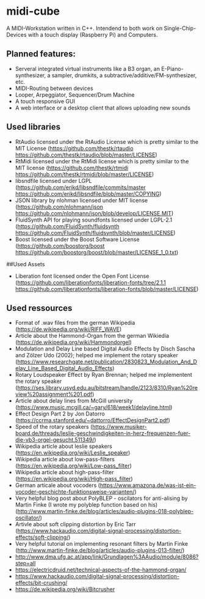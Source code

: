 # midi-cube

A MIDI-Workstation written in C++. Intendend to both work on Single-Chip-Devices with a touch display (Raspberry Pi) and Computers.

## Planned features:
* Serveral integrated virtual instruments like a B3 organ, an E-Piano-synthesizer, a sampler, drumkits, a subtractive/additive/FM-synthesizer, etc.
* MIDI-Routing between devices
* Looper, Arpeggiator, Sequencer/Drum Machine
* A touch responsive GUI
* A web interface or a desktop client that allows uploading new sounds

## Used libraries
* RtAudio licensed under the RtAudio License which is pretty similar to the MIT License (https://github.com/thestk/rtaudio https://github.com/thestk/rtaudio/blob/master/LICENSE)
* RtMidi licensed under the RtMidi license which is pretty similar to the MIT license (https://github.com/thestk/rtmidi https://github.com/thestk/rtmidi/blob/master/LICENSE)
* libsndfile licensed under LGPL (https://github.com/erikd/libsndfile/commits/master https://github.com/erikd/libsndfile/blob/master/COPYING)
* JSON library by nlohman licensed under MIT license (https://github.com/nlohmann/json https://github.com/nlohmann/json/blob/develop/LICENSE.MIT)
* FluidSynth API for playing soundfonts licensed under LGPL-2.1 (https://github.com/FluidSynth/fluidsynth https://github.com/FluidSynth/fluidsynth/blob/master/LICENSE)
* Boost licensed under the Boost Software License (https://github.com/boostorg/boost https://github.com/boostorg/boost/blob/master/LICENSE_1_0.txt)

##Used Assets
* Liberation font licensed onder the Open Font License (https://github.com/liberationfonts/liberation-fonts/tree/2.1.1 https://github.com/liberationfonts/liberation-fonts/blob/master/LICENSE)

## Used ressources
* Format of .wav files from the german Wikipedia (https://de.wikipedia.org/wiki/RIFF_WAVE)
* Article about the Hammond-Organ from the german Wikiedia (https://de.wikipedia.org/wiki/Hammondorgel)
* Modulation and Delay Line based Digital Audio Effects by Disch Sascha and Zölzer Udo (2002); helped me implement the rotary speaker (https://www.researchgate.net/publication/2830823_Modulation_And_Delay_Line_Based_Digital_Audio_Effects)
* Rotary Loudspeaker Effect by Ryan Brennan; helped me implementent the rotary speaker (https://ses.library.usyd.edu.au/bitstream/handle/2123/8310/Ryan%20review%20assignment%201.pdf)
* Article about delay lines from McGill university (https://www.music.mcgill.ca/~gary/618/week1/delayline.html)
* Effect Design Part 2 by Jon Datorro (https://ccrma.stanford.edu/~dattorro/EffectDesignPart2.pdf)
* Speed of the rotary speakers (https://www.musiker-board.de/threads/leslie-geschwindigkeiten-in-herz-frequenzen-fuer-die-vb3-orgel-gesucht.511349/)
* Wikipedia article about leslie speakers (https://en.wikipedia.org/wiki/Leslie_speaker)
* Wikipedia article about low-pass-filters (https://en.wikipedia.org/wiki/Low-pass_filter)
* Wikipedia article about high-pass-filter (https://en.wikipedia.org/wiki/High-pass_filter)
* German articale about vocoders (https://www.amazona.de/was-ist-ein-vocoder-geschichte-funktionsweise-varianten/)
* Very helpful blog post about PolyBLEP - oscilators for anti-alising by Martin Finke (I wrote my polyblep function based on his) (http://www.martin-finke.de/blog/articles/audio-plugins-018-polyblep-oscillator/)
* Artivle about soft clipping distortion by Eric Tarr (https://www.hackaudio.com/digital-signal-processing/distortion-effects/soft-clipping/)
* Very helpful tutorial on implementing resonant filters by Martin Finke (http://www.martin-finke.de/blog/articles/audio-plugins-013-filter/)
* http://www.dma.ufg.ac.at/app/link/Grundlagen%3AAudio/module/8086?step=all
* https://electricdruid.net/technical-aspects-of-the-hammond-organ/
* https://www.hackaudio.com/digital-signal-processing/distortion-effects/bit-crushing/
* https://de.wikipedia.org/wiki/Bitcrusher
